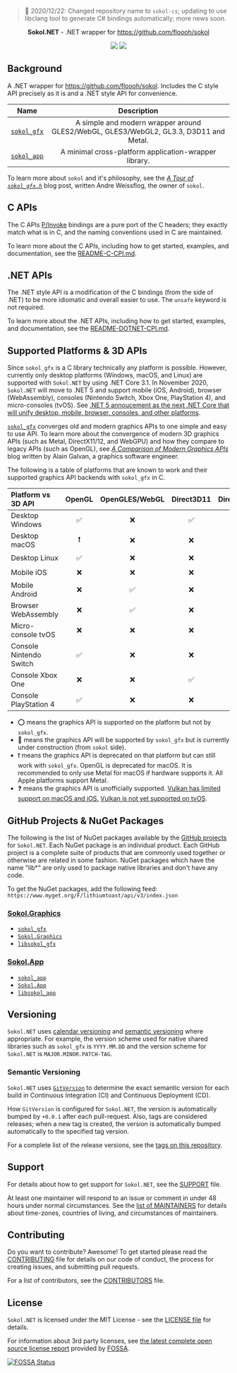 > :wrench: 2020/12/22: Changed repository name to `sokol-cs`; updating to use libclang tool to generate C# bindings automatically; more news soon.

<p align="center">
  <b>Sokol.NET</b> - .NET wrapper for <a href="https://github.com/floooh/sokol">https://github.com/floooh/sokol</a>
</p>

<p align="center">
    <img src="https://github.com/lithiumtoast/Sokol.NET/workflows/CI/CD/badge.svg"/>
    <a href="https://app.fossa.com/projects/git%2Bgithub.com%2Flithiumtoast%2FSokol.NET?ref=badge_shield" alt="FOSSA Status"><img src="https://app.fossa.com/api/projects/git%2Bgithub.com%2Flithiumtoast%2FSokol.NET.svg?type=shield"/></a>
</p>

## Background

A .NET wrapper for https://github.com/floooh/sokol. Includes the C style API precisely as it is and a .NET style API for convenience.

Name|Description
:---:|:---:
[`sokol_gfx`](https://github.com/floooh/sokol#sokol_gfxh)|A simple and modern wrapper around GLES2/WebGL, GLES3/WebGL2, GL3.3, D3D11 and Metal.
[`sokol_app`](https://github.com/floooh/sokol#sokol_apph)|A minimal cross-platform application-wrapper library.

To learn more about `sokol` and it's philosophy, see the [*A Tour of `sokol_gfx.h`*](https://floooh.github.io/2017/07/29/sokol-gfx-tour.html) blog post, written Andre Weissflog, the owner of `sokol`. 

## C APIs

The C APIs [P/Invoke](https://docs.microsoft.com/en-us/dotnet/framework/interop/consuming-unmanaged-dll-functions) bindings are a pure port of the C headers; they exactly match what is in C, and the naming conventions used in C are maintained.

To learn more about the C APIs, including how to get started, examples, and documentation, see the [README-C-CPI.md](README-C-API.md).

## .NET APIs

The .NET style API is a modification of the C bindings (from the side of .NET) to be more idiomatic and overall easier to use. The `unsafe` keyword is not required.

To learn more about the .NET APIs, including how to get started, examples, and documentation, see the [README-DOTNET-CPI.md](README-DOTNET-API.md).

## Supported Platforms & 3D APIs

Since `sokol_gfx` is a C library technically any platform is possible. However, currently only desktop platforms (Windows, macOS, and Linux) are supported with `Sokol.NET` by using .NET Core 3.1. In November 2020, `Sokol.NET` will move to .NET 5 and support mobile (iOS, Android), browser (WebAssembly), consoles (Nintendo Switch, Xbox One, PlayStation 4), and micro-consoles (tvOS). See [.NET 5 annoucement as the next .NET Core that will unify desktop, mobile, browser, consoles, and other platforms](https://devblogs.microsoft.com/dotnet/introducing-net-5/).

[`sokol_gfx`](https://github.com/floooh/sokol#sokol_gfxh) converges old and modern graphics APIs to one simple and easy to use API. To learn more about the convergence of modern 3D graphics APIs (such as Metal, DirectX11/12, and WebGPU) and how they compare to legacy APIs (such as OpenGL), see *[A Comparison of Modern Graphics APIs](https://alain.xyz/blog/comparison-of-modern-graphics-apis)* blog written by Alain Galvan, a graphics software engineer.

The following is a table of platforms that are known to work and their supported graphics API backends with `sokol_gfx` in C.

Platform vs 3D API|OpenGL|OpenGLES/WebGL|Direct3D11|Direct3D12|Metal|Vulkan|WebGPU
:---|:---:|:---:|:---:|:---:|:---:|:---:|:---:
Desktop Windows|:white_check_mark:|:x:|:white_check_mark:|:o:|:x:|:o:|:x:
Desktop macOS|:exclamation:|:x:|:x:|:x:|:white_check_mark:|:question:|:x:
Desktop Linux|:white_check_mark:|:x:|:x:|:x:|:x:|:o:|:x:
Mobile iOS|:x:|:x:|:x:|:x:|:white_check_mark:|:question:|:x:
Mobile Android|:x:|:white_check_mark:|:x:|:x:|:x:|:o:|:x:
Browser WebAssembly|:x:|:white_check_mark:|:x:|:x:|:x:|:x:|:construction:
Micro-console tvOS|:x:|:x:|:x:|:x:|:white_check_mark:|:question:|:x:
Console Nintendo Switch|:white_check_mark:|:x:|:x:|:x:|:x:|:o:|:x:
Console Xbox One|:x:|:x:|:white_check_mark:|:o:|:x:|:x:|:x:
Console PlayStation 4|:white_check_mark:|:x:|:x:|:x:|:x:|:o:|:x:

- :o: means the graphics API is supported on the platform but not by `sokol_gfx`.
- :construction: means the graphics API will be supported by `sokol_gfx` but is currently under construction (from `sokol` side).
- :exclamation: means the graphics API is deprecated on that platform but can still work with `sokol_gfx`. OpenGL is deprecated for macOS. It is recommended to only use Metal for macOS if hardware supports it. All Apple platforms support Metal.
- :question: means the graphics API is unofficially supported. [Vulkan has limited support on macOS and iOS.](https://github.com/KhronosGroup/MoltenVK) [Vulkan is not yet supported on tvOS](https://github.com/KhronosGroup/MoltenVK/issues/541).

## GitHub Projects & NuGet Packages

The following is the list of NuGet packages available by the [GitHub projects](https://github.com/lithiumtoast/Sokol.NET/projects) for `Sokol.NET`. Each NuGet package is an individual product. Each GitHub project is a complete suite of products that are commonly used together or otherwise are related in some fashion. NuGet packages which have the name "lib*" are only used to package native libraries and don't have any code.

To get the NuGet packages, add the following feed: `https://www.myget.org/F/lithiumtoast/api/v3/index.json`

### [Sokol.Graphics](https://github.com/lithiumtoast/Sokol.NET/projects/2)

- [`sokol_gfx`](https://www.myget.org/feed/lithiumtoast/package/nuget/sokol_gfx)
- [`Sokol.Graphics`](https://www.myget.org/feed/lithiumtoast/package/nuget/Sokol.Graphics)
- [`libsokol_gfx`](https://www.myget.org/feed/lithiumtoast/package/nuget/libsokol_gfx)

### [Sokol.App](https://github.com/lithiumtoast/Sokol.NET/projects/1)

- [`sokol_app`](https://www.myget.org/feed/lithiumtoast/package/nuget/sokol_app)
- [`Sokol.App`](https://www.myget.org/feed/lithiumtoast/package/nuget/Sokol.App)
- [`libsokol_app`](https://www.myget.org/feed/lithiumtoast/package/nuget/libsokol_app)

## Versioning

`Sokol.NET` uses [calendar versioning](https://calver.org) and [semantic versioning](https://semver.org) where appropriate. For example, the version scheme used for native shared libraries such as `sokol_gfx` is `YYYY.MM.DD` and the version scheme for `Sokol.NET` is `MAJOR.MINOR.PATCH-TAG`.

### Semantic Versioning

`Sokol.NET` uses [`GitVersion`](https://github.com/GitTools/GitVersion) to determine the exact semantic version for each build in Continuous Integration (CI) and Continuous Deployment (CD). 

How `GitVersion` is configured for `Sokol.NET`, the version is automatically bumped by `+0.0.1` after each pull-request. Also, tags are considered releases; when a new tag is created, the version is automatically bumped automatically to the specified tag version.

For a complete list of the release versions, see the [tags on this repository](https://github.com/lithiumtoast/Sokol.NET/tags).

## Support

For details about how to get support for `Sokol.NET`, see the [SUPPORT](.github/SUPPORT.md) file.

At least one maintainer will respond to an issue or comment in under 48 hours under normal circumstances. See the [list of MAINTAINERS](https://github.com/lithiumtoast/Sokol.NET/blob/develop/MAINTAINERS.md) for details about time-zones, countries of living, and circumstances of maintainers.

## Contributing

Do you want to contribute? Awesome! To get started please read the [CONTRIBUTING](.github/CONTRIBUTING.md) file for details on our code of conduct, the process for creating issues, and submitting pull requests.

For a list of contributors, see the [CONTRIBUTORS](CONTRIBUTORS.md) file.

## License

`Sokol.NET` is licensed under the MIT License - see the [LICENSE file](LICENSE) for details.

For information about 3rd party licenses, see [the latest complete open source license report](https://app.fossa.com/reports/f01b41f3-1a78-4d1d-89b3-9a54b12733e2) provided by [FOSSA](https://fossa.com).

[![FOSSA Status](https://app.fossa.com/api/projects/git%2Bgithub.com%2Flithiumtoast%2FSokol.NET.svg?type=large)](https://app.fossa.com/projects/git%2Bgithub.com%2Flithiumtoast%2FSokol.NET)
